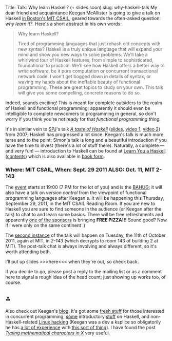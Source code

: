 Title: Talk: Why learn Haskell? (+ slides soon)
slug: why-haskell-talk
<markdown>
My dear friend and acquaintance Keegan McAllister is going to give a talk on Haskell [in Boston's MIT CSAIL](http://groups.google.com/group/bostonhaskell/browse_thread/thread/784fbe326a8e094?pli=1), geared towards the often-asked question: *why learn it?*. Here's a short abstract in his own words:

> Why learn Haskell?
> 
> Tired of programming languages that just rehash old concepts with new syntax? Haskell is a truly unique language that will expand your mind and show you new ways to solve problems. We'll take a whirlwind tour of Haskell features, from simple to sophisticated, foundational to practical. We'll see how Haskell offers a better way to write software, be it pure computation or concurrent transactional network code. I won't get bogged down in details of syntax, or waving my hands about the ineffable beauty of functional programming. These are great topics to study on your own. This talk will give you some compelling, concrete reasons to do so.

Indeed, sounds exciting! This is meant for complete outsiders to the realm of Haskell and functional programming; apparently it should even be intelligible to complete newcomers to programming in general, so don't worry if you think you're not ready for that *functional programming thing*.

It's in similar vein to [SPJ](http://en.wikipedia.org/wiki/Simon_Peyton_Jones)'s talk *[A taste of Haskell](http://research.microsoft.com/en-us/um/people/simonpj/papers/haskell-tutorial/index.htm)* ([slides](http://research.microsoft.com/en-us/um/people/simonpj/papers/haskell-tutorial/TasteOfHaskell.pdf), [video 1](http://blip.tv/file/324976), [video 2](http://blip.tv/file/325646)) from 2007; Haskell has progressed a lot since. Keegan's talk is much more terse and to the point; Simon's talk is long and a beautiful introduction if you have the time to invest (there's a lot of stuff there). Naturally, a complete — and very fun! — introduction to Haskell can be found at [Learn You a Haskell](http://learnyouahaskell.com/introduction) ([contents](learnyouahaskell.com/chapters)) which is also available in [book form](http://nostarch.com/lyah.htm).

### Where: MIT CSAIL, When: Sept. 29 2011 ALSO: Oct. 11, MIT 2-143
The [event](http://groups.google.com/group/bostonhaskell/browse_thread/thread/784fbe326a8e094?pli=1) starts at 19:00 (7 PM for the lot of you) and is the [BAHUG](http://www.haskell.org/haskellwiki/Boston_Area_Haskell_Users%27_Group); it will also have a talk on *version control* from the viewpoint of functional programming languages after Keegan's. It will be happening this Thursday, September 29, 2011, in the MIT CSAIL Reading Room. If you are new to Haskell you are sure to find someone in the audience (or Keegan after the talk) to chat to and learn some basics. There will be free refreshments and apparently [one of the sponsors](https://www.capitaliq.com/) is bringing **FREE PIZZA!!!** Sound good? Now if I were only on the same continent :)

The [second instance](http://cluedumps.mit.edu/wiki/SIPB_Cluedump_Series) of the talk will happen on Tuesday, the 11th of October 2011, again at MIT, in *2-143* (which decrypts to room 143 of building 2 at MIT). The post-talk chat is always involving and always different, so it's worth attending both.

I'll put up slides >>>here<<< when they're out, so check back.

If you decide to go, please post a reply to the mailing list or as a comment here to signal a rough idea of the head count; just showing up works too, of course.

## ⁂
Also check out Keegan's [blog](http://mainisusuallyafunction.blogspot.com/). It's got some [fresh stuff](http://mainisusuallyafunction.blogspot.com/2011/09/lambda-to-pi.html) for those interested in concurrent programming, [some](http://mainisusuallyafunction.blogspot.com/2010/10/tour-of-real-toy-haskell-program-part-1.html) introductory [stuff](http://mainisusuallyafunction.blogspot.com/2010/10/tour-of-real-toy-haskell-program-part-2.html) on Haskell, and non-Haskell-related [Linux hacking](http://mainisusuallyafunction.blogspot.com/2011/01/implementing-breakpoints-on-x86-linux.html) (Keegan was a dev a ksplice so obligatorily he has [a lot of experience](http://www.linkedin.com/in/keeganmcallister) with [this sort of thing](http://www.haskellers.com/user/keegan)). I have found the post *[Typing mathematical characters in X](http://mainisusuallyafunction.blogspot.com/2010/10/typing-mathematical-characters-in-x.html)* very useful.
</markdown>
